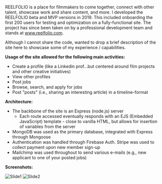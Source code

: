 REELFOLIO is a place for filmmakers to come together, connect with other talent, showcase work and share content, and more. I developed the REELFOLIO beta and MVP versions in 2019. This included onboarding the first 200 users for testing and optimization on a fully-functional site. The project has since been taken on by a professional development team and stands at www.reelfolio.com.

Although I cannot share the code, wanted to drop a brief description of the site here to showcase some of my experience / capabilities.

**Usage of the site allowed for the following main activities:**

- Create a profile (like a Linkedin prof...but centered around film projects and other creative initiatives)
- View other profiles
- Post jobs
- Browse, search, and apply for jobs
- Post "posts" (i.e., sharing an interesting article) in a timeline-format

**Architecture:**

- The backbone of the site is an Express (node.js) server
  - Each route accessed eventually responds with an EJS (Embedded JavaScript) template - close to vanilla HTML, but allows for insertion of variables from the server
- MongoDB was used as the primary database, integrated with Express through Mongoose
- Authentication was handled through Firebase Auth. Stripe was used to collect payment upon new member sign-up
- Mailchimp was used throughout to send various e-mails (e.g., new applicant to one of your posted jobs)

**Screenshots:**

![Slide1](https://user-images.githubusercontent.com/42954670/107124260-68daf680-6868-11eb-98e7-6cd9a8852880.png)
![Slide2](https://user-images.githubusercontent.com/42954670/107124262-6b3d5080-6868-11eb-9c6a-af7330af282d.png)
